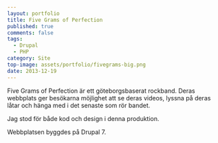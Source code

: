 ```yaml
---
layout: portfolio
title: Five Grams of Perfection
published: true
comments: false
tags:
  - Drupal
  - PHP
category: Site
top-image: assets/portfolio/fivegrams-big.png
date: 2013-12-19
---
```


Five Grams of Perfection är ett göteborgsbaserat rockband. Deras webbplats ger besökarna möjlighet att se deras videos,
lyssna på deras låtar och hänga med i det senaste som rör bandet.

<!--more-->

Jag stod för både kod och design i denna produktion.

Webbplatsen byggdes på Drupal 7.
